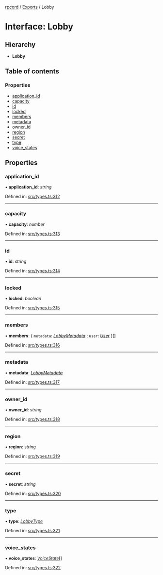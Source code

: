 [rpcord](../README.md) / [Exports](../modules.md) / Lobby

# Interface: Lobby

## Hierarchy

* **Lobby**

## Table of contents

### Properties

- [application\_id](lobby.md#application_id)
- [capacity](lobby.md#capacity)
- [id](lobby.md#id)
- [locked](lobby.md#locked)
- [members](lobby.md#members)
- [metadata](lobby.md#metadata)
- [owner\_id](lobby.md#owner_id)
- [region](lobby.md#region)
- [secret](lobby.md#secret)
- [type](lobby.md#type)
- [voice\_states](lobby.md#voice_states)

## Properties

### application\_id

• **application\_id**: *string*

Defined in: [src/types.ts:312](https://github.com/DjDeveloperr/RPCord/blob/51e0bc3/src/types.ts#L312)

___

### capacity

• **capacity**: *number*

Defined in: [src/types.ts:313](https://github.com/DjDeveloperr/RPCord/blob/51e0bc3/src/types.ts#L313)

___

### id

• **id**: *string*

Defined in: [src/types.ts:314](https://github.com/DjDeveloperr/RPCord/blob/51e0bc3/src/types.ts#L314)

___

### locked

• **locked**: *boolean*

Defined in: [src/types.ts:315](https://github.com/DjDeveloperr/RPCord/blob/51e0bc3/src/types.ts#L315)

___

### members

• **members**: { `metadata`: [*LobbyMetadata*](lobbymetadata.md) ; `user`: [*User*](user.md)  }[]

Defined in: [src/types.ts:316](https://github.com/DjDeveloperr/RPCord/blob/51e0bc3/src/types.ts#L316)

___

### metadata

• **metadata**: [*LobbyMetadata*](lobbymetadata.md)

Defined in: [src/types.ts:317](https://github.com/DjDeveloperr/RPCord/blob/51e0bc3/src/types.ts#L317)

___

### owner\_id

• **owner\_id**: *string*

Defined in: [src/types.ts:318](https://github.com/DjDeveloperr/RPCord/blob/51e0bc3/src/types.ts#L318)

___

### region

• **region**: *string*

Defined in: [src/types.ts:319](https://github.com/DjDeveloperr/RPCord/blob/51e0bc3/src/types.ts#L319)

___

### secret

• **secret**: *string*

Defined in: [src/types.ts:320](https://github.com/DjDeveloperr/RPCord/blob/51e0bc3/src/types.ts#L320)

___

### type

• **type**: [*LobbyType*](../enums/lobbytype.md)

Defined in: [src/types.ts:321](https://github.com/DjDeveloperr/RPCord/blob/51e0bc3/src/types.ts#L321)

___

### voice\_states

• **voice\_states**: [*VoiceState*](voicestate.md)[]

Defined in: [src/types.ts:322](https://github.com/DjDeveloperr/RPCord/blob/51e0bc3/src/types.ts#L322)
